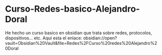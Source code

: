 # Curso-Redes-basico-Alejandro-Doral
He hecho un curso basico en obsidian que trata sobre redes, protocolos, dispositivos... etc. Aqui esta el enlace: obsidian://open?vault=Obsidian%20Vault&amp;file=Redes%2FCurso%20redes%20Alejandro%20Doral
